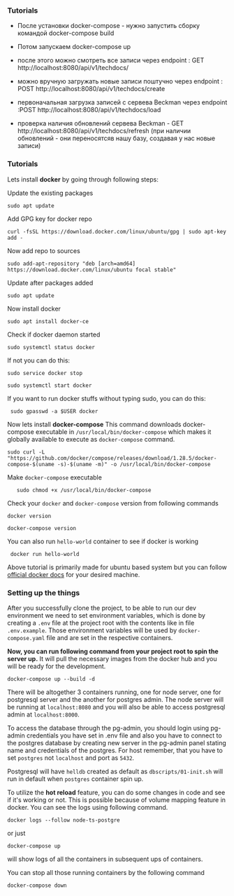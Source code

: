 
### Tutorials 

- После установки docker-compose - нужно запустить сборку командой docker-compose build
- Потом запускаем docker-compose up

- после этого можно смотреть все записи через endpoint :  GET http://localhost:8080/api/v1/techdocs/
- можно вручную загружать новые записи поштучно через  endpoint :  POST http://localhost:8080/api/v1/techdocs/create
- первоначальная загрузка записей с сервева Beckman через  endpoint :POST  http://localhost:8080/api/v1/techdocs/load
- проверка наличия обновлений сервева Beckman - GET  http://localhost:8080/api/v1/techdocs/refresh (при наличии обновлений - они переносятсяв нашу базу, создавая у нас новые записи)





### Tutorials 
Lets install **docker**  by going through following steps:

Update the existing packages

`sudo apt update`

Add GPG key for docker repo

`curl -fsSL https://download.docker.com/linux/ubuntu/gpg | sudo apt-key add -`

Now add repo to sources

`sudo add-apt-repository "deb [arch=amd64] https://download.docker.com/linux/ubuntu focal stable"`

Update after packages added

`sudo apt update`

Now install docker 

`sudo apt install docker-ce`

Check if docker daemon started

`sudo systemctl status docker`

If not you can do this:

`sudo service docker stop`

`sudo systemctl start docker`

If you want to run docker stuffs without typing sudo, you can do this:

` sudo gpasswd -a $USER docker`


Now lets install **docker-compose**
This command downloads docker-compose executable in `/usr/local/bin/docker-compose` which makes it globally available to execute as `docker-compose` command.

`sudo curl -L "https://github.com/docker/compose/releases/download/1.28.5/docker-compose-$(uname -s)-$(uname -m)" -o /usr/local/bin/docker-compose
`

Make `docker-compose` executable

`	sudo chmod +x /usr/local/bin/docker-compose`

Check your `docker` and `docker-compose` version from following commands

`docker version`

`docker-compose version`

You can also run `hello-world` container to see if docker is working

` docker run hello-world`

Above tutorial is primarily made for ubuntu based system but you can follow [official docker docs](https://docs.docker.com/engine/install/) for your desired machine.

### Setting up the things
After you successfully clone the project,  to be able to run our dev environment we need to set environment variables, which is done by creating a `.env` file at the project root with the contents like in file `.env.example`. Those environment variables will be used by `docker-compose.yaml` file and are set in the respective containers. 

**Now,  you can run following command from your project root to spin the server up.** It will pull the necessary images from the docker hub and you will be ready for the development.

`docker-compose up --build -d`

There will be altogether 3 containers running, one for node server, one for postgresql server and the another for postgres admin.
The node server will be running at `localhost:8080` and you will also be able to access postgresql admin at `localhost:8000`.

To access the database through the pg-admin, you should login using pg-admin credentials you have set in .env file and also you have to connect to the postgres database by creating new server in the pg-admin panel stating name and credentials of the postgres. For host remember, that you have to set `postgres` not `localhost` and port as `5432`.

Postgresql will have `helldb` created as default as `dbscripts/01-init.sh` will run in default when `postgres` container spin up. 

To utilize the **hot reload** feature, you can do some changes in code and see if it's working or not.  This is possible because of  volume mapping feature in docker.  You can see the logs using following command.

`docker logs --follow node-ts-postgre `

or just 

`docker-compose up ` 

will show logs of all the containers in subsequent ups of containers.



You can stop all those running containers by the following command

`docker-compose down` 




